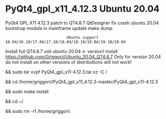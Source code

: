 # PyQt4_gpl_x11_4.12.3 Ubuntu 20.04
PyQt4 GPL X11 4.12.3 patch to QT4.8.7 QtDesigner fix crash ubuntu 20.04 bootstrap module in mainframe update make dump

                               Ubuntu support 16.04/16.10/17.04/17.10/18.04/18.10/19.04/19.10/20.04
                               
Install full QT4.8.7 onli ubuntu 20.04 <- version! install https://github.com/Griggorii/Ubuntu_20.04_QT4.8.7 Only for version 20.04 do not install on other versions of distributions will not work!

&& sudo tar xvpf PyQt4_gpl_x11-4.12.3.tar.xz -C /

&& cd /home/griggorii/PyQt4_gpl_x11_4.12.3-master/PyQt4_gpl_x11-4.12.3

&& sudo make install

&& cd ~/

&& sudo rm -rf /home/griggorii
